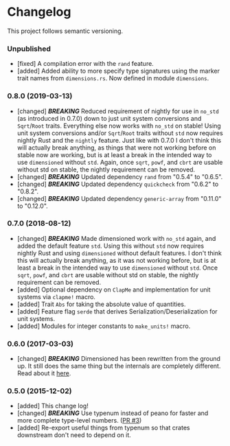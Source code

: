 # Changelog

This project follows semantic versioning.

### Unpublished
- [fixed] A compilation error with the `rand` feature.
- [added] Added ability to more specify type signatures using the marker trait
  names from `dimensions.rs`. Now defined in module `dimensions`.

### 0.8.0 (2019-03-13)
- [changed] ***BREAKING*** Reduced requirement of nightly for use in `no_std`
  (as introduced in 0.7.0) down to just unit system conversions and
  `Sqrt`/`Root` traits. Everything else now works with `no_std` on stable!
  Using unit system conversions and/or `Sqrt`/`Root` traits without `std` now
  requires nightly Rust and the `nightly` feature. Just like with 0.7.0 I don't
  think this will actually break anything, as things that were not working
  before on stable now are working, but is at least a break in the intended way
  to use `dimensioned` without `std`. Again, once `sqrt`, `powf`, and `cbrt` are
  usable without std on stable, the nightly requirement can be removed.
- [changed] ***BREAKING*** Updated dependency `rand` from "0.5.4" to "0.6.5".
- [changed] ***BREAKING*** Updated dependency `quickcheck` from "0.6.2" to "0.8.2".
- [changed] ***BREAKING*** Updated dependency `generic-array` from "0.11.0" to "0.12.0".

### 0.7.0 (2018-08-12)
- [changed] ***BREAKING*** Made dimensioned work with `no_std` again, and added the default feature
  `std`. Using this without `std` now requires nightly Rust and using `dimensioned` without default
  features. I don't think this will actually break anything, as it was not working before, but is at
  least a break in the intended way to use `dimensioned` without `std`. Once `sqrt`, `powf`, and
  `cbrt` are usable without std on stable, the nightly requirement can be removed.
- [added] Optional dependency on `ClapMe` and implementation for unit systems via `clapme!` macro.
- [added] Trait `Abs` for taking the absolute value of quantities.
- [added] Feature flag `serde` that derives Serialization/Deserialization for unit systems.
- [added] Modules for integer constants to `make_units!` macro.

### 0.6.0 (2017-03-03)
- [changed] ***BREAKING*** Dimensioned has been rewritten from the ground up. It still does the
  same thing but the internals are completely different. Read about it
  [here](http://paholg.com/2017/03/03/dimensioned_0.6/).

### 0.5.0 (2015-12-02)
- [added] This change log!
- [changed] ***BREAKING*** Use typenum instead of peano for faster and more complete type-level
  numbers. ([PR #3](https://github.com/paholg/dimensioned/pull/3))
- [added] Re-export useful things from typenum so that crates downstream don't need to depend on
  it.
